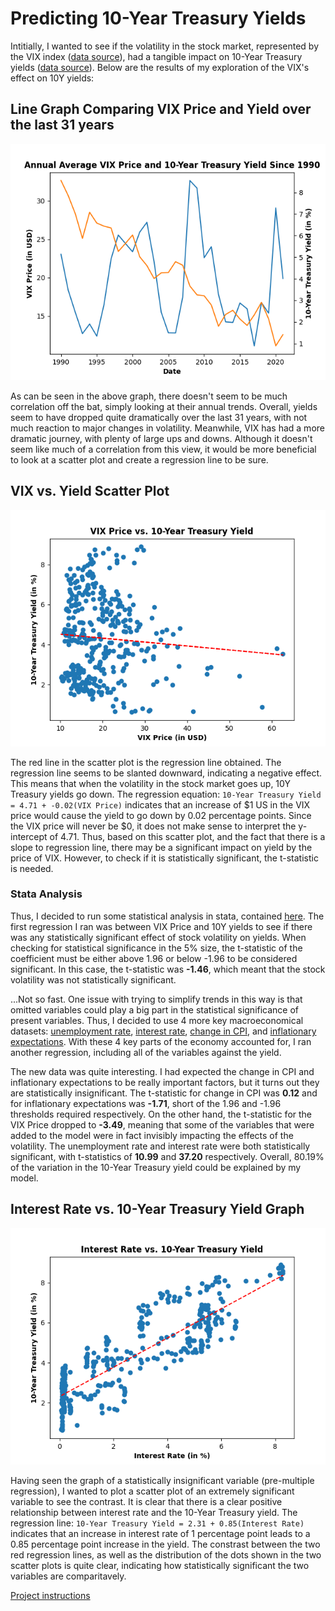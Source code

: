 # Predicting 10-Year Treasury Yields

Intitially, I wanted to see if the volatility in the stock market, represented by the VIX index ([data source](https://fred.stlouisfed.org/series/VIXCLS)), had a tangible impact on 10-Year Treasury yields ([data source](https://fred.stlouisfed.org/series/IRLTLT01USM156N)). Below are the results of my exploration of the VIX's effect on 10Y yields:

## Line Graph Comparing VIX Price and Yield over the last 31 years

![VIX and Yield TS](vix_yield_line.png)

As can be seen in the above graph, there doesn't seem to be much correlation off the bat, simply looking at their annual trends. Overall, yields seem to have dropped quite dramatically over the last 31 years, with not much reaction to major changes in volatility. Meanwhile, VIX has had a more dramatic journey, with plenty of large ups and downs. Although it doesn't seem like much of a correlation from this view, it would be more beneficial to look at a scatter plot and create a regression line to be sure.

## VIX vs. Yield Scatter Plot

![VIX vs. Yield](vix_vs_yield.png)

The red line in the scatter plot is the regression line obtained. The regression line seems to be slanted downward, indicating a negative effect. This means that when the volatility in the stock market goes up, 10Y Treasury yields go down. The regression equation: ```10-Year Treasury Yield = 4.71 + -0.02(VIX Price)``` indicates that an increase of $1 US in the VIX price would cause the yield to go down by 0.02 percentage points. Since the VIX price will never be $0, it does not make sense to interpret the y-intercept of 4.71. Thus, based on this scatter plot, and the fact that there is a slope to regression line, there may be a significant impact on yield by the price of VIX. However, to check if it is statistically significant, the t-statistic is needed.

### Stata Analysis
Thus, I decided to run some statistical analysis in stata, contained [here](T10Y_yield_model.log). The first regression I ran was between VIX Price and 10Y yields to see if there was any statistically significant effect of stock volatility on yields. When checking for statistical significance in the 5% size, the t-statistic of the coefficient must be either above 1.96 or below -1.96 to be considered significant. In this case, the t-statistic was **-1.46**, which meant that the stock volatility was not statistically significant.

...Not so fast. One issue with trying to simplify trends in this way is that omitted variables could play a big part in the statistical significance of present variables. Thus, I decided to use 4 more key macroeconomical datasets: [unemployment rate](https://fred.stlouisfed.org/series/UNRATE), [interest rate](https://fred.stlouisfed.org/series/FEDFUNDS), [change in CPI](https://fred.stlouisfed.org/series/CPALTT01USM657N), and [inflationary expectations](https://fred.stlouisfed.org/series/MICH). With these 4 key parts of the economy accounted for, I ran another regression, including all of the variables against the yield.

The new data was quite interesting. I had expected the change in CPI and inflationary expectations to be really important factors, but it turns out they are statistically insignificant. The t-statistic for change in CPI was **0.12** and for inflationary expectations was **-1.71**, short of the 1.96 and -1.96 thresholds required respectively. On the other hand, the t-statistic for the VIX Price dropped to **-3.49**, meaning that some of the variables that were added to the model were in fact invisibly impacting the effects of the volatility. The unemployment rate and interest rate were both statistically significant, with t-statistics of **10.99** and **37.20** respectively. Overall, 80.19% of the variation in the 10-Year Treasury yield could be explained by my model.

## Interest Rate vs. 10-Year Treasury Yield Graph

![ir vs. yield](intrate_vs_yield.png)

Having seen the graph of a statistically insignificant variable (pre-multiple regression), I wanted to plot a scatter plot of an extremely significant variable to see the contrast. It is clear that there is a clear positive relationship between interest rate and the 10-Year Treasury yield. The regression line: ```10-Year Treasury Yield = 2.31 + 0.85(Interest Rate)``` indicates that an increase in interest rate of 1 percentage point leads to a 0.85 percentage point increase in the yield. The constrast between the two red regression lines, as well as the distribution of the dots shown in the two scatter plots is quite clear, indicating how statistically significant the two variables are comparitavely.

[Project instructions](https://github.com/mikeizbicki/cmc-csci040/tree/2021fall/hw_02)
